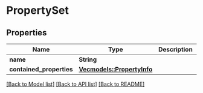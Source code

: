 # PropertySet

## Properties

Name | Type | Description | Notes
------------ | ------------- | ------------- | -------------
**name** | **String** |  | 
**contained_properties** | [**Vec<models::PropertyInfo>**](PropertyInfo.md) |  | 

[[Back to Model list]](../README.md#documentation-for-models) [[Back to API list]](../README.md#documentation-for-api-endpoints) [[Back to README]](../README.md)


